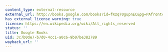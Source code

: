 ```yaml
---
content_type: external-resource
external_url: http://books.google.com/books?id=fKzq70gupnEC&pg=PAfrontcover
has_external_license_warning: true
license: https://en.wikipedia.org/wiki/All_rights_reserved
status: ''
title: Google Books
uid: 3c7b0de7-b7d0-4cc1-a0c6-9b07be382789
wayback_url: ''
---
```

